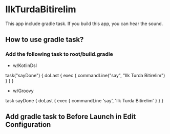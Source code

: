 # IlkTurdaBitirelim
This app include gradle task. If you build this app, you can hear the sound.

## How to use gradle task?
### Add the following task to root/build.gradle

- w/KotlinDsl 

task("sayDone") {
    doLast {
        exec {
            commandLine("say", "Ilk Turda Bitirelim")
        }
    }
}

- w/Groovy

task sayDone {
    doLast {
        exec {
            commandLine 'say', 'Ilk Turda Bitirelim'
        }
    }
}

## Add gradle task to Before Launch in Edit Configuration



